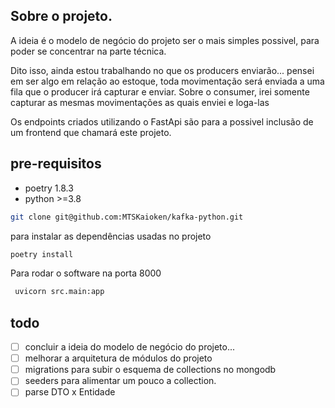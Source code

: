 ## Sobre o projeto.

A ideia é o modelo de negócio do projeto ser o mais simples possivel, para poder se concentrar na parte técnica.

Dito isso, ainda estou trabalhando no que os producers enviarão... pensei em ser algo em relação ao estoque, toda movimentação será enviada a uma fila que o producer irá capturar e enviar.
Sobre o consumer, irei somente capturar as mesmas movimentações as quais enviei e loga-las

Os endpoints criados utilizando o FastApi são para a possivel inclusão de um frontend que chamará este projeto.

## pre-requisitos
- poetry 1.8.3
- python >=3.8

````bash
git clone git@github.com:MTSKaioken/kafka-python.git
````

para instalar as dependências usadas no projeto
```bash
poetry install
```

Para rodar o software na porta 8000
```bash 
 uvicorn src.main:app 
```

## todo

- [ ] concluir a ideia do modelo de negócio do projeto...
- [ ] melhorar a arquitetura de módulos do projeto
- [ ] migrations para subir o esquema de collections no mongodb
- [ ] seeders para alimentar um pouco a collection.
- [ ] parse DTO x Entidade
